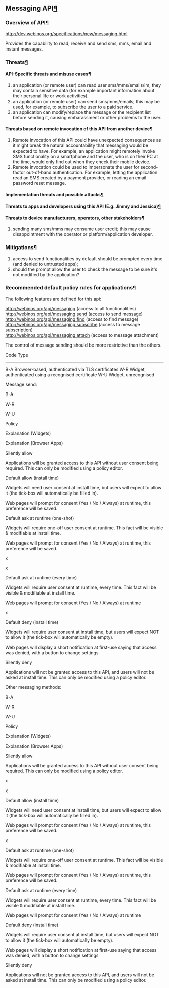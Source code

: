 Messaging API[¶](#Messaging-API)
--------------------------------

### Overview of API[¶](#Overview-of-API)

<http://dev.webinos.org/specifications/new/messaging.html>

Provides the capability to read, receive and send sms, mms, email and
instant messages.

### Threats[¶](#Threats)

#### API-Specific threats and misuse cases[¶](#API-Specific-threats-and-misuse-cases)

1.  an application (or remote user) can read user sms/mms/emails/im;
    they may contain sensitive data (for example important information
    about their personal life or work activities).
2.  an application (or remote user) can send sms/mms/emails; this may be
    used, for example, to subscribe the user to a paid service.
3.  an application can modify/replace the message or the recipient list
    before sending it, causing embarassment or other problems to the
    user.

#### Threats based on remote invocation of this API from another device[¶](#Threats-based-on-remote-invocation-of-this-API-from-another-device)

1.  Remote invocation of this API could have unexpected consequences as
    it might break the natural accountability that messaging would be
    expected to have. For example, an application might remotely invoke
    SMS functionality on a smartphone and the user, who is on their PC
    at the time, would only find out when they check their mobile
    device.
2.  Remote invocation could be used to impersonate the user for
    second-factor out-of-band authentication. For example, letting the
    application read an SMS created by a payment provider, or reading an
    email password reset message.

#### Implementation threats and possible attacks[¶](#Implementation-threats-and-possible-attacks)

#### Threats to apps and developers using this API (E.g. Jimmy and Jessica)[¶](#Threats-to-apps-and-developers-using-this-API-Eg-Jimmy-and-Jessica)

#### Threats to device manufacturers, operators, other stakeholders[¶](#Threats-to-device-manufacturers-operators-other-stakeholders)

1.  sending many sms/mms may consume user credit; this may cause
    disappointment with the operator or platform/application developer.

### Mitigations[¶](#Mitigations)

1.  access to send functionalities by default should be prompted every
    time (and denied to untrusted apps);
2.  should the prompt allow the user to check the message to be sure
    it's not modified by the application?

### Recommended default policy rules for applications[¶](#Recommended-default-policy-rules-for-applications)

The following features are defined for this api:

<http://webinos.org/api/messaging> (access to all functionalities)\
<http://webinos.org/api/messaging.send> (access to send message)\
<http://webinos.org/api/messaging.find> (access to find message)\
<http://webinos.org/api/messaging.subscribe> (access to message
subscription)\
<http://webinos.org/api/messaging.attach> (access to message attachment)

The control of message sending should be more restrictive than the
others.

  Code   Type
  ------ ------------------------------------------------------
  B-A    Browser-based, authenticated via TLS certificates
  W-R    Widget, authenticated using a recognised certificate
  W-U    Widget, unrecognised

Message send:

B-A

W-R

W-U

Policy

Explanation (Widgets)

Explanation (Browser Apps)

Silently allow

Applications will be granted access to this API without user consent
being required. This can only be modified using a policy editor.

Default allow (install time)

Widgets will need user consent at install time, but users will expect to
allow it (the tick-box will automatically be filled in).

Web pages will prompt for consent (Yes / No / Always) at runtime, this
preference will be saved.

Default ask at runtime (one-shot)

Widgets will require one-off user consent at runtime. This fact will be
visible & modifiable at install time.

Web pages will prompt for consent (Yes / No / Always) at runtime, this
preference will be saved.

x

x

Default ask at runtime (every time)

Widgets will require user consent at runtime, every time. This fact will
be visible & modifiable at install time.

Web pages will prompt for consent (Yes / No / Always) at runtime

x

Default deny (install time)

Widgets will require user consent at install time, but users will expect
NOT to allow it (the tick-box will automatically be empty).

Web pages will display a short notification at first-use saying that
access was denied, with a button to change settings

Silently deny

Applications will not be granted access to this API, and users will not
be asked at install time. This can only be modified using a policy
editor.

Other messaging methods:

B-A

W-R

W-U

Policy

Explanation (Widgets)

Explanation (Browser Apps)

Silently allow

Applications will be granted access to this API without user consent
being required. This can only be modified using a policy editor.

x

x

Default allow (install time)

Widgets will need user consent at install time, but users will expect to
allow it (the tick-box will automatically be filled in).

Web pages will prompt for consent (Yes / No / Always) at runtime, this
preference will be saved.

x

Default ask at runtime (one-shot)

Widgets will require one-off user consent at runtime. This fact will be
visible & modifiable at install time.

Web pages will prompt for consent (Yes / No / Always) at runtime, this
preference will be saved.

Default ask at runtime (every time)

Widgets will require user consent at runtime, every time. This fact will
be visible & modifiable at install time.

Web pages will prompt for consent (Yes / No / Always) at runtime

Default deny (install time)

Widgets will require user consent at install time, but users will expect
NOT to allow it (the tick-box will automatically be empty).

Web pages will display a short notification at first-use saying that
access was denied, with a button to change settings

Silently deny

Applications will not be granted access to this API, and users will not
be asked at install time. This can only be modified using a policy
editor.

